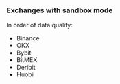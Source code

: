 
### Exchanges with sandbox mode
In order of data quality:
- Binance
- OKX
- Bybit
- BitMEX
- Deribit
- Huobi
